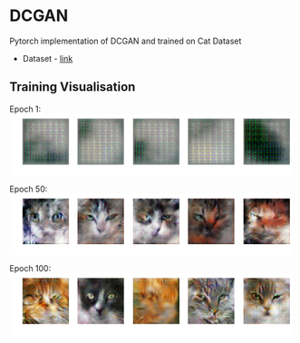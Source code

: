 # DCGAN
Pytorch implementation of DCGAN and trained on Cat Dataset

* Dataset - [link](https://www.kaggle.com/crawford/cat-dataset)

## Training Visualisation
Epoch 1:
<img src="./gen_samples/epoch1.png" align="center" style="margin: 10 10 10 10;" width='500'>

Epoch 50:
<img src="./gen_samples/epoch50.png" align="center" style="margin: 10 10 10 10;" width='500'>

Epoch 100:
<img src="./gen_samples/epoch100.png" align="center" style="margin: 10 10 10 10;" width='500'>